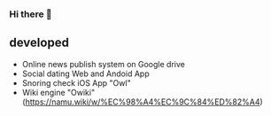 ### Hi there 👋

## developed
- Online news publish system on Google drive
- Social dating Web and Andoid App
- Snoring check iOS App "Owl"
- Wiki engine "Owiki"(https://namu.wiki/w/%EC%98%A4%EC%9C%84%ED%82%A4)

<!--
**jungyoun/jungyoun** is a ✨ _special_ ✨ repository because its `README.md` (this file) appears on your GitHub profile.

Here are some ideas to get you started:

- 🔭 I’m currently working on ...
- 🌱 I’m currently learning ...
- 👯 I’m looking to collaborate on ...
- 🤔 I’m looking for help with ...
- 💬 Ask me about ...
- 📫 How to reach me: ...
- 😄 Pronouns: ...
- ⚡ Fun fact: ...
-->

